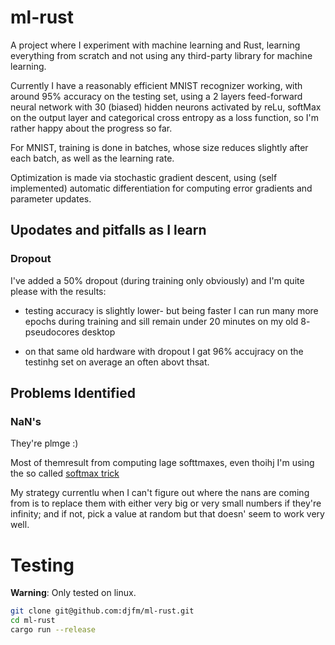 # ml-rust

A project where I experiment with machine learning and Rust, learning everything from scratch and not using any third-party library for machine learning.

Currently I have a reasonably efficient MNIST recognizer working, with around 95% accuracy on the testing set, using a 2 layers feed-forward neural network with 30 (biased) hidden neurons activated by reLu, softMax on the output layer and categorical cross entropy as a loss function, so I'm rather happy about the progress so far.

For MNIST, training is done in batches, whose size reduces slightly after each batch, as well as the learning rate.

Optimization is made via stochastic gradient descent, using (self implemented) automatic differentiation for computing error gradients and parameter updates.

## Upodates and pitfalls as I learn

### Dropout

I've added a 50% dropout (during training only obviously) and I'm quite please with the results:

- testing accuracy is slightly lower- but being faster I can run many more epochs during training and sill remain under 20 minutes on my old 8-
  pseudocores desktop

- on that same old hardware with dropout I gat 96% accujracy on the testinhg set on average an often abovt thsat.

## Problems Identified

### NaN's

They're plmge :)

Most of themresult from computing lage softtmaxes, even thoihj I'm using the so called [softmax trick](https://jamesmccaffrey.wordpress.com/2016/03/04/the-max-trick-when-computing-softmax/)

My strategy currentlu when I can't figure out where the nans are coming from is to replace them with either very big or very small numbers if they're infinity; and if not, pick a value at random but that doesn' seem to work very well.

# Testing

**Warning**: Only tested on linux.

```bash
git clone git@github.com:djfm/ml-rust.git
cd ml-rust
cargo run --release
```
